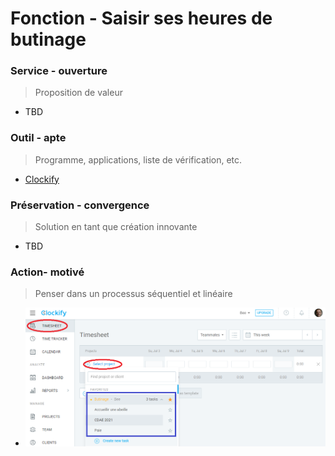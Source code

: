 # Fonction - Saisir ses heures de butinage
### Service - ouverture
> Proposition de valeur
- TBD
### Outil - apte
> Programme, applications, liste de vérification, etc.
- [Clockify](https://app.clockify.me/)
### Préservation - convergence
> Solution en tant que création innovante
- TBD
### Action- motivé
> Penser dans un processus séquentiel et linéaire
- ![Alt text](../../assets/img/01_choisir_tache_butinage.png?raw=true "Title")
